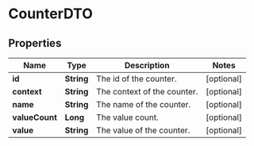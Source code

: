 # CounterDTO

## Properties
Name | Type | Description | Notes
------------ | ------------- | ------------- | -------------
**id** | **String** | The id of the counter. |  [optional]
**context** | **String** | The context of the counter. |  [optional]
**name** | **String** | The name of the counter. |  [optional]
**valueCount** | **Long** | The value count. |  [optional]
**value** | **String** | The value of the counter. |  [optional]
